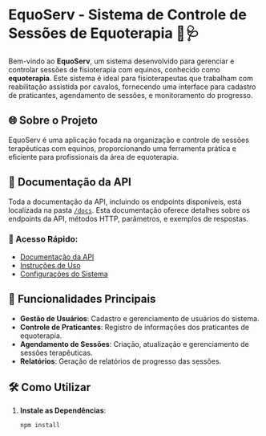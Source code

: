 # EquoServ - Sistema de Controle de Sessões de Equoterapia 🐴🩺

Bem-vindo ao **EquoServ**, um sistema desenvolvido para gerenciar e controlar sessões de fisioterapia com equinos, conhecido como **equoterapia**. Este sistema é ideal para fisioterapeutas que trabalham com reabilitação assistida por cavalos, fornecendo uma interface para cadastro de praticantes, agendamento de sessões, e monitoramento do progresso.

## 🌐 Sobre o Projeto
EquoServ é uma aplicação focada na organização e controle de sessões terapêuticas com equinos, proporcionando uma ferramenta prática e eficiente para profissionais da área de equoterapia.

## 📑 Documentação da API
Toda a documentação da API, incluindo os endpoints disponíveis, está localizada na pasta [`/docs`](./docs/API.md). Esta documentação oferece detalhes sobre os endpoints da API, métodos HTTP, parâmetros, e exemplos de respostas.

### 📂 Acesso Rápido:
- [Documentação da API](./docs/API.md)
- [Instruções de Uso](./docs/USAGE.md)
- [Configurações do Sistema](./docs/CONFIGURATION.md)

## 🚀 Funcionalidades Principais
- **Gestão de Usuários**: Cadastro e gerenciamento de usuários do sistema.
- **Controle de Praticantes**: Registro de informações dos praticantes de equoterapia.
- **Agendamento de Sessões**: Criação, atualização e gerenciamento de sessões terapêuticas.
- **Relatórios**: Geração de relatórios de progresso das sessões.

## 🛠️ Como Utilizar
1. **Instale as Dependências**:
   ```bash
   npm install

